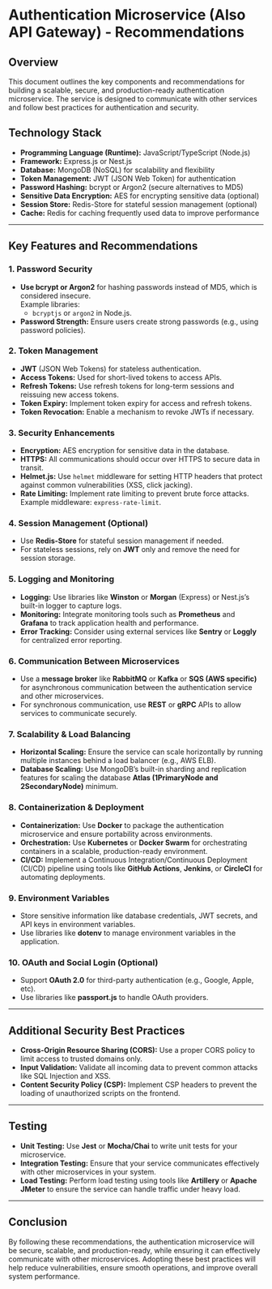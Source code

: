 # Authentication Microservice (Also API Gateway) - Recommendations

## Overview

This document outlines the key components and recommendations for building a scalable, secure, and production-ready authentication microservice. The service is designed to communicate with other services and follow best practices for authentication and security.

## Technology Stack

- **Programming Language (Runtime):** JavaScript/TypeScript (Node.js)
- **Framework:** Express.js or Nest.js
- **Database:** MongoDB (NoSQL) for scalability and flexibility
- **Token Management:** JWT (JSON Web Token) for authentication
- **Password Hashing:** bcrypt or Argon2 (secure alternatives to MD5)
- **Sensitive Data Encryption:** AES for encrypting sensitive data (optional)
- **Session Store:** Redis-Store for stateful session management (optional)
- **Cache:** Redis for caching frequently used data to improve performance

---

## Key Features and Recommendations

### 1. Password Security

- **Use bcrypt or Argon2** for hashing passwords instead of MD5, which is considered insecure.  
  Example libraries:
  - `bcryptjs` or `argon2` in Node.js.
- **Password Strength:** Ensure users create strong passwords (e.g., using password policies).

### 2. Token Management

- **JWT** (JSON Web Tokens) for stateless authentication.
- **Access Tokens:** Used for short-lived tokens to access APIs.
- **Refresh Tokens:** Use refresh tokens for long-term sessions and reissuing new access tokens.
- **Token Expiry:** Implement token expiry for access and refresh tokens.
- **Token Revocation:** Enable a mechanism to revoke JWTs if necessary.

### 3. Security Enhancements

- **Encryption:** AES encryption for sensitive data in the database.
- **HTTPS:** All communications should occur over HTTPS to secure data in transit.
- **Helmet.js:** Use `helmet` middleware for setting HTTP headers that protect against common vulnerabilities (XSS, click jacking).
- **Rate Limiting:** Implement rate limiting to prevent brute force attacks. Example middleware: `express-rate-limit`.

### 4. Session Management (Optional)

- Use **Redis-Store** for stateful session management if needed.
- For stateless sessions, rely on **JWT** only and remove the need for session storage.

### 5. Logging and Monitoring

- **Logging:** Use libraries like **Winston** or **Morgan** (Express) or Nest.js’s built-in logger to capture logs.
- **Monitoring:** Integrate monitoring tools such as **Prometheus** and **Grafana** to track application health and performance.
- **Error Tracking:** Consider using external services like **Sentry** or **Loggly** for centralized error reporting.

### 6. Communication Between Microservices

- Use a **message broker** like **RabbitMQ** or **Kafka** or **SQS (AWS specific)** for asynchronous communication between the authentication service and other microservices.
- For synchronous communication, use **REST** or **gRPC** APIs to allow services to communicate securely.

### 7. Scalability & Load Balancing

- **Horizontal Scaling:** Ensure the service can scale horizontally by running multiple instances behind a load balancer (e.g., AWS ELB).
- **Database Scaling:** Use MongoDB’s built-in sharding and replication features for scaling the database **Atlas (1PrimaryNode and 2SecondaryNode)** minimum.

### 8. Containerization & Deployment

- **Containerization:** Use **Docker** to package the authentication microservice and ensure portability across environments.
- **Orchestration:** Use **Kubernetes** or **Docker Swarm** for orchestrating containers in a scalable, production-ready environment.
- **CI/CD:** Implement a Continuous Integration/Continuous Deployment (CI/CD) pipeline using tools like **GitHub Actions**, **Jenkins**, or **CircleCI** for automating deployments.

### 9. Environment Variables

- Store sensitive information like database credentials, JWT secrets, and API keys in environment variables.
- Use libraries like **dotenv** to manage environment variables in the application.

### 10. OAuth and Social Login (Optional)

- Support **OAuth 2.0** for third-party authentication (e.g., Google, Apple, etc).
- Use libraries like **passport.js** to handle OAuth providers.

---

## Additional Security Best Practices

- **Cross-Origin Resource Sharing (CORS):** Use a proper CORS policy to limit access to trusted domains only.
- **Input Validation:** Validate all incoming data to prevent common attacks like SQL Injection and XSS.
- **Content Security Policy (CSP):** Implement CSP headers to prevent the loading of unauthorized scripts on the frontend.

---

## Testing

- **Unit Testing:** Use **Jest** or **Mocha/Chai** to write unit tests for your microservice.
- **Integration Testing:** Ensure that your service communicates effectively with other microservices in your system.
- **Load Testing:** Perform load testing using tools like **Artillery** or **Apache JMeter** to ensure the service can handle traffic under heavy load.

---

## Conclusion

By following these recommendations, the authentication microservice will be secure, scalable, and production-ready, while ensuring it can effectively communicate with other microservices. Adopting these best practices will help reduce vulnerabilities, ensure smooth operations, and improve overall system performance.

